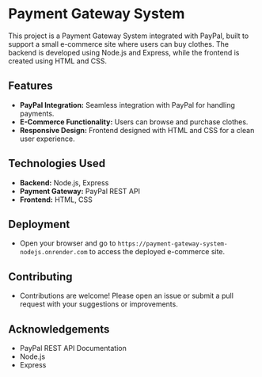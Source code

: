 # Payment Gateway System

This project is a Payment Gateway System integrated with PayPal, built to support a small e-commerce site where users can buy clothes. The backend is developed using Node.js and Express, while the frontend is created using HTML and CSS.

## Features

- **PayPal Integration:** Seamless integration with PayPal for handling payments.
- **E-Commerce Functionality:** Users can browse and purchase clothes.
- **Responsive Design:** Frontend designed with HTML and CSS for a clean user experience.

## Technologies Used

- **Backend:** Node.js, Express
- **Payment Gateway:** PayPal REST API
- **Frontend:** HTML, CSS

## Deployment

- Open your browser and go to `https://payment-gateway-system-nodejs.onrender.com` to access the deployed e-commerce site.

## Contributing

- Contributions are welcome! Please open an issue or submit a pull request with your suggestions or improvements.

## Acknowledgements

- PayPal REST API Documentation
- Node.js
- Express
